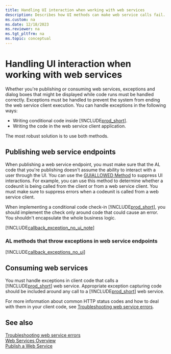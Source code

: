 ```yaml
---
title: Handling UI interaction when working with web services
description: Describes how UI methods can make web service calls fail. 
ms.custom: na
ms.date: 12/18/2023
ms.reviewer: na
ms.tgt_pltfrm: na
ms.topic: conceptual
---
```


# Handling UI interaction when working with web services

Whether you're publishing or consuming web services, exceptions and dialog boxes that might be displayed while code runs must be handled correctly. Exceptions must be handled to prevent the system from ending the web service client execution. You can handle exceptions in the following ways:  
  
- Writing conditional code inside [!INCLUDE[prod_short](../developer/includes/prod_short.md)].  
- Writing the code in the web service client application.  

The most robust solution is to use both methods.  
  
## Publishing web service endpoints

When publishing a web service endpoint, you must make sure that the AL code that you're publishing doesn't assume the ability to interact with a user through the UI. You can use the [GUIALLOWED Method](../developer/methods-auto/library.md) to suppress UI interactions. For example, you can use this method to determine whether a codeunit is being called from the client or from a web service client. You must make sure to suppress errors when a codeunit is called from a web service client.  
  
When implementing a conditional code check-in [!INCLUDE[prod_short](../developer/includes/prod_short.md)], you should implement the check only around code that could cause an error. You shouldn't encapsulate the whole business logic.  

[!INCLUDE[callback_exception_no_ui_note](../includes/include-callback-exception-no-ui-note.md)]

### AL methods that throw exceptions in web service endpoints

[!INCLUDE[callback_exceptions_no_ui](../includes/include-callback-exceptions-no-ui.md)]

## Consuming web services  

You must handle exceptions in client code that calls a [!INCLUDE[prod_short](../developer/includes/prod_short.md)] web service. Appropriate exception capturing code should be included around any call to a [!INCLUDE[prod_short](../developer/includes/prod_short.md)] web service. 

For more information about common HTTP status codes and how to deal with them in your client code, see [Troubleshooting web service errors](./web-service-troubleshooting.md).
  
## See also

[Troubleshooting web service errors](web-service-troubleshooting.md)   
[Web Services Overview](web-services.md)   
[Publish a Web Service](publish-web-service.md)  